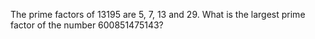 ﻿The prime factors of 13195 are 5, 7, 13 and 29. What is the largest prime factor of the number 600851475143?
